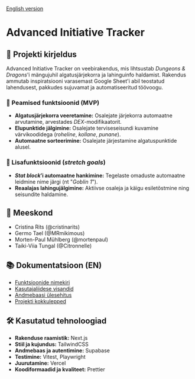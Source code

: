 [English version](./README.md)

# Advanced Initiative Tracker

## 📖 Projekti kirjeldus

Advanced Initiative Tracker on veebirakendus, mis lihtsustab _Dungeons & Dragons_'i mängujuhil algatusjärjekorra ja lahinguinfo haldamist. Rakendus ammutab inspiratsiooni varasemast Google Sheet'i abil teostatud lahendusest, pakkudes sujuvamat ja automatiseeritud töövoogu.

### 🎯 Peamised funktsioonid (MVP)
- **Algatusjärjekorra veeretamine:** Osalejate järjekorra automaatne arvutamine, arvestades _DEX_-modifikaatorit.
- **Elupunktide jälgimine:** Osalejate terviseseisundi kuvamine värvikoodidega (_roheline_, _kollane_, _punane_).
- **Automaatne sorteerimine:** Osalejate järjestamine algatuspunktide alusel.

### 🚀 Lisafunktsioonid (_stretch goals_)
- **_Stat block_’i automaatne hankimine:** Tegelaste omaduste automaatne leidmine nime järgi (nt "_Goblin 1_").
- **Reaalajas lahingujälgimine:** Aktiivse osaleja ja käigu esiletõstmine ning seisundite haldamine.

## 👥 Meeskond

- Cristina Rits (@cristinarits)  
- Germo Tael (@MRmikimous)  
- Morten-Paul Mühlberg (@mortenpaul)  
- Taiki-Viia Tungal (@Citronnelle)  

## 📚 Dokumentatsioon (EN)

- [Funktsioonide nimekiri](./docs/FEATURES.md)  
- [Kasutajaliidese visandid](./docs/WIREFRAMES.md)  
- [Andmebaasi ülesehitus](./docs/DATABASE.md)  
- [Projekti kokkulepped](./docs/CONVENTIONS.md)  

## 🛠️ Kasutatud tehnoloogiad

- **Rakenduse raamistik:** Next.js  
- **Stiil ja kujundus:** TailwindCSS  
- **Andmebaas ja autentimine:** Supabase  
- **Testimine:** Vitest, Playwright  
- **Juurutamine:** Vercel  
- **Koodiformaadid ja kvaliteet:** Prettier
